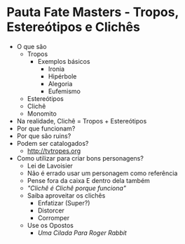 # Pauta Fate Masters - Tropos, Estereótipos e Clichês

+ O que são
	+ Tropos
		+ Exemplos básicos
			+ Ironia
			+ Hipérbole
			+ Alegoria
			+ Eufemismo
	+ Estereótipos
	+ Clichê
	+ Monomito
+ Na realidade, Clichê = Tropos + Estereótipos
+ Por que funcionam?
+ Por que são ruins?
+ Podem ser catalogados?
	+ http://tvtropes.org
+ Como utilizar para criar bons personagens?
	+ Lei de Lavoisier
	+ Não é errado usar um personagem como referência
	+ Pense fora da caixa E dentro dela também
	+ _"Clichê é Clichê porque funciona"_
	+ Saiba aproveitar os clichês
		+ Enfatizar (Super?)
		+ Distorcer
		+ Corromper
	+ Use os Opostos
		+ _Uma Cilada Para Roger Rabbit_
<!--stackedit_data:
eyJoaXN0b3J5IjpbLTE3ODU5MTg5MDRdfQ==
-->